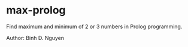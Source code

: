 # max-prolog
Find maximum and minimum of 2 or 3 numbers in Prolog programming.

Author: Binh D. Nguyen
